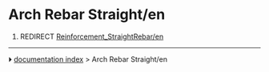 # Arch Rebar Straight/en
1.  REDIRECT [Reinforcement_StraightRebar/en](Reinforcement_StraightRebar/en.md)



---
⏵ [documentation index](../README.md) > Arch Rebar Straight/en

